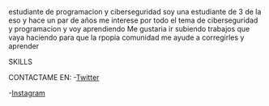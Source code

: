 estudiante de programacion y ciberseguridad
soy una estudiante de 3 de la eso y hace un par de años me interese por todo el tema de ciberseguridad y programacion y voy aprendiendo
Me gustaria ir subiendo trabajos que vaya haciendo para que la rpopia comunidad me ayude a corregirles y aprender

SKILLS
  
CONTACTAME EN:
-[Twitter](https://twitter.com/_freya08)

-[Instagram](https://www.instagram.com/_freya08/)
